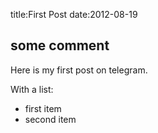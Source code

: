 title:First Post
date:2012-08-19

## some comment
Here is my first post on telegram.

With a list:
* first item
* second item
